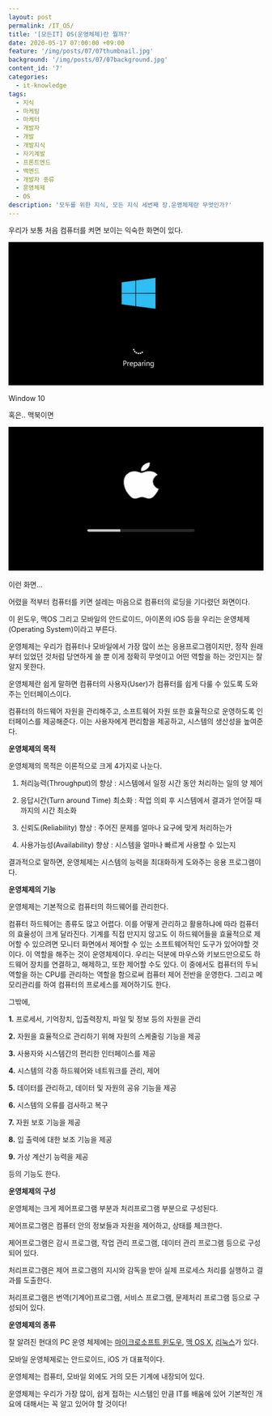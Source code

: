 ```yaml
---
layout: post
permalink: /IT_OS/
title: '[모든IT] OS(운영체제)란 뭘까?'
date: 2020-05-17 07:00:00 +09:00
feature: '/img/posts/07/07thumbnail.jpg'
background: '/img/posts/07/07background.jpg'
content_id: '7'
categories:
  - it-knowledge
tags:
  - 지식
  - 마케팅
  - 마케터
  - 개발자
  - 개발
  - 개발지식
  - 자기계발
  - 프론트엔드
  - 백엔드
  - 개발자 종류
  - 운영체제
  - OS
description: '모두를 위한 지식, 모든 지식 세번째 장.운영체제란 무엇인가?'
---
```




우리가 보통 처음 컴퓨터를 켜면 보이는 익숙한 화면이 있다.

![1](/img/posts/07/1.jpg)

Window 10

혹은.. 맥북이면

![2](/img/posts/07/2.jpg)

이런 화면...

어렸을 적부터 컴퓨터를 키면 설레는 마음으로 컴퓨터의 로딩을 기다렸던 화면이다.

이 윈도우, 맥OS 그리고 모바일의 안드로이드, 아이폰의 iOS 등을 우리는 운영체제(Operating System)이라고 부른다.

운영체제는 우리가 컴퓨터나 모바일에서 가장 많이 쓰는 응용프로그램이지만, 정작 원래부터 있었던 것처럼 당연하게 쓸 뿐 이게 정확히 무엇이고 어떤 역할을 하는 것인지는 잘 알지 못한다.

운영체제란 쉽게 말하면 컴퓨터의 사용자(User)가 컴퓨터를 쉽게 다룰 수 있도록 도와주는 인터페이스이다.

컴퓨터의 하드웨어 자원을 관리해주고, 소프트웨어 자원 또한 효율적으로 운영하도록 인터페이스를 제공해준다. 이는 사용자에게 편리함을 제공하고, 시스템의 생산성을 높여준다.



**운영체제의 목적**

운영체제의 목적은  이론적으로 크게 4가지로 나눈다.

1. 처리능력(Throughput)의 향상 : 시스템에서 일정 시간 동안 처리하는 일의 양 제어

2. 응답시간(Turn around Time) 최소화 : 작업 의뢰  후 시스템에서 결과가 얻어질 때까지의 시간 최소화
3. 신뢰도(Reliability) 향상 : 주어진 문제를 얼마나 요구에 맞게 처리하는가
4. 사용가능성(Availability) 향상 : 시스템을 얼마나 빠르게 사용할 수 있는지

결과적으로 말하면, 운영체제는 시스템의 능력을 최대화하게 도와주는 응용 프로그램이다.



**운영체제의 기능**

운영체제는 기본적으로 컴퓨터의 하드웨어를 관리한다.

컴퓨터 하드웨어는 종류도 많고 어렵다. 이를 어떻게 관리하고 활용하냐에 따라 컴퓨터의 효율성이 크게 달라진다. 기계를 직접 만지지 않고도 이 하드웨어들을 효율적으로 제어할 수 있으려면 모니터 화면에서 제어할 수 있는 소프트웨어적인 도구가 있어야할 것이다. 이 역할을 해주는 것이 운영체제이다. 우리는 덕분에 마우스와 키보드만으로도 하드웨어 장치를 연결하고, 해제하고, 또한 제어할 수도 있다. 이 중에서도 컴퓨터의 두뇌 역할을 하는 CPU를 관리하는 역할을 함으로써 컴퓨터 제어 전반을 운영한다. 그리고 메모리관리를 하여 컴퓨터의 프로세스를 제어하기도 한다.

그밖에,

**1.** 프로세서, 기억장치, 입출력장치, 파일 및 정보 등의 자원을 관리

**2.** 자원을 효율적으로 관리하기 위해 자원의 스케줄링 기능을 제공

**3.** 사용자와 시스템간의 편리한 인터페이스를 제공

**4.** 시스템의 각종 하드웨어와 네트워크를 관리, 제어

**5.** 데이터를 관리하고, 데이터 및 자원의 공유 기능을 제공

**6.** 시스템의 오류를 검사하고 복구

**7.** 자원 보호 기능을 제공

**8.** 입 출력에 대한 보조 기능을 제공

**9.** 가상 계산기 능력을 제공

등의 기능도 한다.



**운영체제의 구성**

운영체제는 크게 제어프로그램 부분과 처리프로그램 부분으로 구성된다.

제어프로그램은 컴퓨터 안의 정보들과 자원을 제어하고, 상태를 체크한다.

제어프로그램은 감시 프로그램, 작업 관리 프로그램, 데이터 관리 프로그램 등으로 구성되어 있다.

처리프로그램은 제어 프로그램의 지시와 감독을 받아 실제 프로세스 처리를 실행하고 결과를 도출한다.

처리프로그램은 번역(기계어)프로그램, 서비스 프로그램, 문제처리 프로그램 등으로 구성되어 있다.



**운영체제의 종류**

잘 알려진 현대의 PC 운영 체제에는 [마이크로소프트 윈도우](https://ko.wikipedia.org/wiki/마이크로소프트_윈도우), [맥 OS X](https://ko.wikipedia.org/wiki/맥_OS_X), [리눅스](https://ko.wikipedia.org/wiki/리눅스)가 있다.

모바일 운영체제로는 안드로이드, iOS 가 대표적이다.

운영체제는 컴퓨터, 모바일 외에도 거의 모든 기계에 내장되어 있다.



운영체제는 우리가 가장 많이, 쉽게 접하는 시스템인 만큼 IT를 배움에 있어 기본적인 개요에 대해서는 꼭 알고 있어야 할 것이다!
